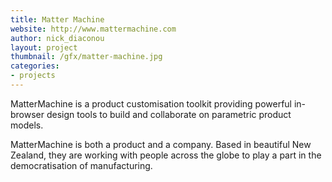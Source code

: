 ```yaml
---
title: Matter Machine
website: http://www.mattermachine.com
author: nick_diaconou
layout: project
thumbnail: /gfx/matter-machine.jpg
categories:
- projects
---
```


MatterMachine is a product customisation toolkit providing powerful in-browser
design tools to build and collaborate on parametric product models.

MatterMachine is both a product and a company. Based in beautiful New Zealand,
they are working with people across the globe to play a part in the
democratisation of manufacturing.